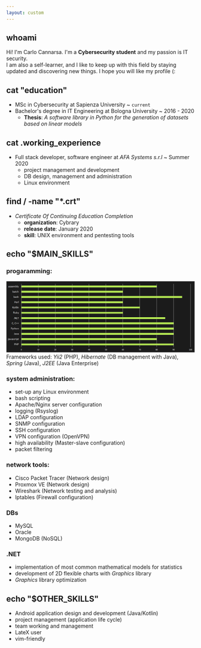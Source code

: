 ```yaml
---
layout: custom
---
```


## whoami

Hi! I'm Carlo Cannarsa. I'm a **Cybersecurity student** and my passion is IT security.  
I am also a self-learner, and I like to keep up with this field by staying updated and discovering new things. I hope you will like my profile (:


## cat "education"
* MSc in Cybersecurity at Sapienza University ~ `current`
* Bachelor's degree in IT Engineering at Bologna University ~ 2016 - 2020 
  * **Thesis**: _A software library in Python for the generation of datasets based on linear models_


## cat .working_experience 
* Full stack developer, software engineer at _AFA Systems s.r.l_ ~ Summer 2020
  * project management and development
  * DB design, management and administration
  * Linux environment


## find / -name "*.crt"
* _Certificate Of Continuing Education Completion_
  * **organization**: Cybrary
  * **release date**: January 2020
  * **skill**: UNIX environment and pentesting tools


## echo "$MAIN_SKILLS"
### **progaramming**:
![Histogram](/images/languages.png)
Frameworks used: _Yii2_ (PHP), _Hibernate_ (DB management with Java), _Spring_ (Java), _J2EE_ (Java Enterprise)

### **system administration**:
  * set-up any Linux environment
  * bash scripting
  * Apache/Nginx server configuration 
  * logging (Rsyslog)
  * LDAP configuration
  * SNMP configuration
  * SSH configuration
  * VPN configuration (OpenVPN)
  * high availability (Master-slave configuration)
  * packet filtering

### **network tools**:
  * Cisco Packet Tracer (Network design)
  * Proxmox VE (Network design)
  * Wireshark (Network testing and analysis)
  * Iptables (Firewall configuration)


### **DBs**

  * MySQL
  * Oracle
  * MongoDB (NoSQL)

### **.NET**
  * implementation of most common mathematical models for statistics 
  * development of 2D flexible charts with _Graphics_ library
  * _Graphics_ library optimization

## echo "$OTHER_SKILLS"
* Android application design and development (Java/Kotlin)
* project management (application life cycle)
* team working and management 
* LateX user
* vim-friendly
